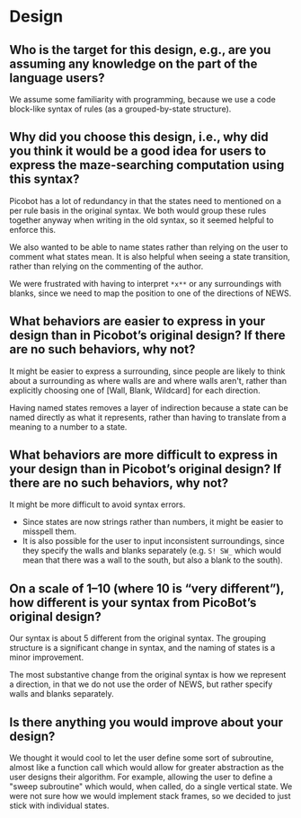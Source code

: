 # Design

## Who is the target for this design, e.g., are you assuming any knowledge on the part of the language users?

We assume some familiarity with programming, because we use a code block-like
syntax of rules (as a grouped-by-state structure).

## Why did you choose this design, i.e., why did you think it would be a good idea for users to express the maze-searching computation using this syntax?

Picobot has a lot of redundancy in that the states need to mentioned on a per
rule basis in the original syntax. We both would group these rules together
anyway when writing in the old syntax, so it seemed helpful to enforce this.

We also wanted to be able to name states rather than relying on the user to
comment what states mean.  It is also helpful when seeing a state transition,
rather than relying on the commenting of the author.

We were frustrated with having to interpret `*x**` or any surroundings with
blanks, since we need to map the position to one of the directions of NEWS.

## What behaviors are easier to express in your design than in Picobot’s original design?  If there are no such behaviors, why not?

It might be easier to express a surrounding, since people are likely to think
about a surrounding as where walls are and where walls aren't, rather than
explicitly choosing one of [Wall, Blank, Wildcard] for each direction.

Having named states removes a layer of indirection because a state can be named
directly as what it represents, rather than having to translate from a meaning
to a number to a state.

## What behaviors are more difficult to express in your design than in Picobot’s original design? If there are no such behaviors, why not?

It might be more difficult to avoid syntax errors.
 * Since states are now strings rather than numbers, it might be easier to
 misspell them.
 * It is also possible for the user to input inconsistent surroundings, since
 they specify the walls and blanks separately (e.g. `S! SW_` which would mean
 that there was a wall to the south, but also a blank to the south).

## On a scale of 1–10 (where 10 is “very different”), how different is your syntax from PicoBot’s original design?

Our syntax is about 5 different from the original syntax.  The grouping
structure is a significant change in syntax, and the naming of states is a
minor improvement.

The most substantive change from the original syntax is how we represent a
direction, in that we do not use the order of NEWS, but rather specify walls
and blanks separately.

## Is there anything you would improve about your design?

We thought it would cool to let the user define some sort of subroutine, almost
like a function call which would allow for greater abstraction as the user
designs their algorithm.  For example, allowing the user to define a "sweep
subroutine" which would, when called, do a single vertical state. We were not
sure how we would implement stack frames, so we decided to just stick with
individual states.
